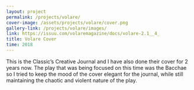 ```yaml
---
layout: project
permalink: /projects/volare/
cover-image: /assets/projects/volare/cover.png
gallery-link: /projects/volare/images/
link: https://issuu.com/volaremagazine/docs/volare-2.1__4_ 
title: Volare Cover
time: 2018
---
```


This is the Classic’s Creative Journal and I have also done their cover for 2 years now. The play that was being focused on this time was the Bacchae so I tried to keep the mood of the cover elegant for the journal, while still maintaining the chaotic and violent nature of the play. 